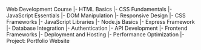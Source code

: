 Web Development Course
|- HTML Basics
|- CSS Fundamentals
|- JavaScript Essentials
|- DOM Manipulation
|- Responsive Design
|- CSS Frameworks
|- JavaScript Libraries
|- Node.js Basics
|- Express Framework
|- Database Integration
|- Authentication
|- API Development
|- Frontend Frameworks
|- Deployment and Hosting
|- Performance Optimization
|- Project: Portfolio Website